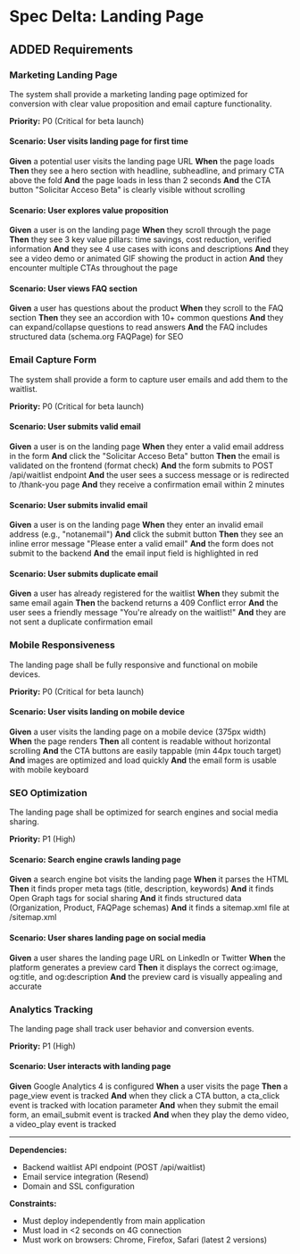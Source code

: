 # Spec Delta: Landing Page

## ADDED Requirements

### Marketing Landing Page

The system shall provide a marketing landing page optimized for conversion with clear value proposition and email capture functionality.

**Priority:** P0 (Critical for beta launch)

#### Scenario: User visits landing page for first time

**Given** a potential user visits the landing page URL
**When** the page loads
**Then** they see a hero section with headline, subheadline, and primary CTA above the fold
**And** the page loads in less than 2 seconds
**And** the CTA button "Solicitar Acceso Beta" is clearly visible without scrolling

#### Scenario: User explores value proposition

**Given** a user is on the landing page
**When** they scroll through the page
**Then** they see 3 key value pillars: time savings, cost reduction, verified information
**And** they see 4 use cases with icons and descriptions
**And** they see a video demo or animated GIF showing the product in action
**And** they encounter multiple CTAs throughout the page

#### Scenario: User views FAQ section

**Given** a user has questions about the product
**When** they scroll to the FAQ section
**Then** they see an accordion with 10+ common questions
**And** they can expand/collapse questions to read answers
**And** the FAQ includes structured data (schema.org FAQPage) for SEO

### Email Capture Form

The system shall provide a form to capture user emails and add them to the waitlist.

**Priority:** P0 (Critical for beta launch)

#### Scenario: User submits valid email

**Given** a user is on the landing page
**When** they enter a valid email address in the form
**And** click the "Solicitar Acceso Beta" button
**Then** the email is validated on the frontend (format check)
**And** the form submits to POST /api/waitlist endpoint
**And** the user sees a success message or is redirected to /thank-you page
**And** they receive a confirmation email within 2 minutes

#### Scenario: User submits invalid email

**Given** a user is on the landing page
**When** they enter an invalid email address (e.g., "notanemail")
**And** click the submit button
**Then** they see an inline error message "Please enter a valid email"
**And** the form does not submit to the backend
**And** the email input field is highlighted in red

#### Scenario: User submits duplicate email

**Given** a user has already registered for the waitlist
**When** they submit the same email again
**Then** the backend returns a 409 Conflict error
**And** the user sees a friendly message "You're already on the waitlist!"
**And** they are not sent a duplicate confirmation email

### Mobile Responsiveness

The landing page shall be fully responsive and functional on mobile devices.

**Priority:** P0 (Critical for beta launch)

#### Scenario: User visits landing on mobile device

**Given** a user visits the landing page on a mobile device (375px width)
**When** the page renders
**Then** all content is readable without horizontal scrolling
**And** the CTA buttons are easily tappable (min 44px touch target)
**And** images are optimized and load quickly
**And** the email form is usable with mobile keyboard

### SEO Optimization

The landing page shall be optimized for search engines and social media sharing.

**Priority:** P1 (High)

#### Scenario: Search engine crawls landing page

**Given** a search engine bot visits the landing page
**When** it parses the HTML
**Then** it finds proper meta tags (title, description, keywords)
**And** it finds Open Graph tags for social sharing
**And** it finds structured data (Organization, Product, FAQPage schemas)
**And** it finds a sitemap.xml file at /sitemap.xml

#### Scenario: User shares landing page on social media

**Given** a user shares the landing page URL on LinkedIn or Twitter
**When** the platform generates a preview card
**Then** it displays the correct og:image, og:title, and og:description
**And** the preview card is visually appealing and accurate

### Analytics Tracking

The landing page shall track user behavior and conversion events.

**Priority:** P1 (High)

#### Scenario: User interacts with landing page

**Given** Google Analytics 4 is configured
**When** a user visits the page
**Then** a page_view event is tracked
**And** when they click a CTA button, a cta_click event is tracked with location parameter
**And** when they submit the email form, an email_submit event is tracked
**And** when they play the demo video, a video_play event is tracked

---

**Dependencies:**

- Backend waitlist API endpoint (POST /api/waitlist)
- Email service integration (Resend)
- Domain and SSL configuration

**Constraints:**

- Must deploy independently from main application
- Must load in <2 seconds on 4G connection
- Must work on browsers: Chrome, Firefox, Safari (latest 2 versions)
